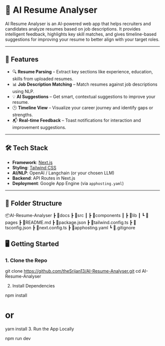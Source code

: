 # 🧠 AI Resume Analyser

AI Resume Analyser is an AI-powered web app that helps recruiters and candidates analyze resumes based on job descriptions. It provides intelligent feedback, highlights key skill matches, and gives timeline-based suggestions for improving your resume to better align with your target roles.

---

## 🚀 Features

- 🔍 **Resume Parsing** – Extract key sections like experience, education, skills from uploaded resumes.
- 📊 **Job Description Matching** – Match resumes against job descriptions using NLP.
- 💡 **AI Suggestions** – Get smart, contextual suggestions to improve your resume.
- 🕒 **Timeline View** – Visualize your career journey and identify gaps or strengths.
- 📬 **Real-time Feedback** – Toast notifications for interaction and improvement suggestions.

---

## 🛠️ Tech Stack

- **Framework**: [Next.js](https://nextjs.org/)
- **Styling**: [Tailwind CSS](https://tailwindcss.com/)
- **AI/NLP**: OpenAI / Langchain (or your chosen LLM)
- **Backend**: API Routes in Next.js
- **Deployment**: Google App Engine (via `apphosting.yaml`)

---

## 📂 Folder Structure

📦AI-Resume-Analyser
┣ 📁docs
┣ 📁src
┃ ┣ 📁components
┃ ┣ 📁lib
┃ ┗ 📁pages
┣ 📄README.md
┣ 📄package.json
┣ 📄tailwind.config.ts
┣ 📄tsconfig.json
┣ 📄next.config.ts
┣ 📄apphosting.yaml
┗ 📄.gitignore

## 🖥️ Getting Started

### 1. Clone the Repo

git clone https://github.com/theSrijan13/AI-Resume-Analyser.git
cd AI-Resume-Analyser

2. Install Dependencies

npm install
# or
yarn install
3. Run the App Locally

npm run dev
